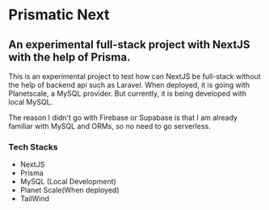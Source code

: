 # Prismatic Next
## An experimental full-stack project with NextJS with the help of Prisma.
This is an experimental project to test how can NextJS be full-stack without the help of backend api such as Laravel.
When deployed, it is going with Planetscale, a MySQL provider. But currently, it is being developed with local MySQL.

The reason I didn't go with Firebase or Supabase is that I am already familiar with MySQL and ORMs, so no need to go serverless.


### Tech Stacks
* NextJS
* Prisma
* MySQL (Local Development)
* Planet Scale(When deployed)
* TailWind